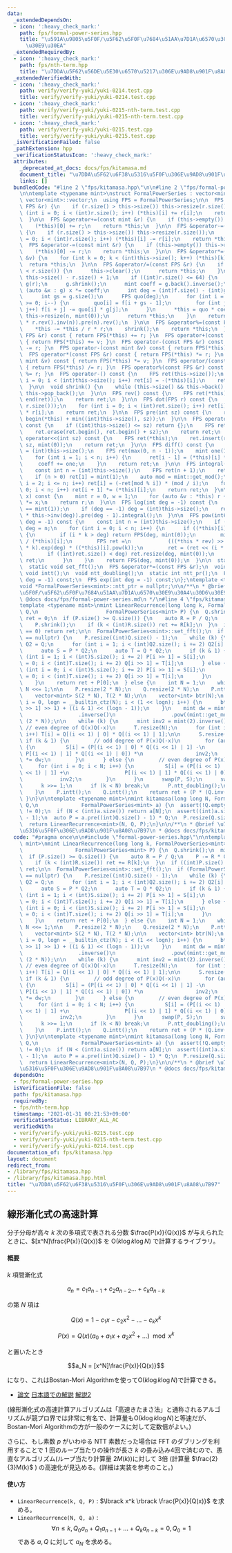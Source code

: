 ```yaml
---
data:
  _extendedDependsOn:
  - icon: ':heavy_check_mark:'
    path: fps/formal-power-series.hpp
    title: "\u591A\u9805\u5F0F/\u5F62\u5F0F\u7684\u51AA\u7D1A\u6570\u30E9\u30A4\u30D6\
      \u30E9\u30EA"
  _extendedRequiredBy:
  - icon: ':heavy_check_mark:'
    path: fps/nth-term.hpp
    title: "\u7DDA\u5F62\u56DE\u5E30\u6570\u5217\u306E\u9AD8\u901F\u8A08\u7B97(Berlekamp-Massey/Bostan-Mori)"
  _extendedVerifiedWith:
  - icon: ':heavy_check_mark:'
    path: verify/verify-yuki/yuki-0214.test.cpp
    title: verify/verify-yuki/yuki-0214.test.cpp
  - icon: ':heavy_check_mark:'
    path: verify/verify-yuki/yuki-0215-nth-term.test.cpp
    title: verify/verify-yuki/yuki-0215-nth-term.test.cpp
  - icon: ':heavy_check_mark:'
    path: verify/verify-yuki/yuki-0215.test.cpp
    title: verify/verify-yuki/yuki-0215.test.cpp
  _isVerificationFailed: false
  _pathExtension: hpp
  _verificationStatusIcon: ':heavy_check_mark:'
  attributes:
    _deprecated_at_docs: docs/fps/kitamasa.md
    document_title: "\u7DDA\u5F62\u6F38\u5316\u5F0F\u306E\u9AD8\u901F\u8A08\u7B97"
    links: []
  bundledCode: "#line 2 \"fps/kitamasa.hpp\"\n\n#line 2 \"fps/formal-power-series.hpp\"\
    \n\ntemplate <typename mint>\nstruct FormalPowerSeries : vector<mint> {\n  using\
    \ vector<mint>::vector;\n  using FPS = FormalPowerSeries;\n\n  FPS &operator+=(const\
    \ FPS &r) {\n    if (r.size() > this->size()) this->resize(r.size());\n    for\
    \ (int i = 0; i < (int)r.size(); i++) (*this)[i] += r[i];\n    return *this;\n\
    \  }\n\n  FPS &operator+=(const mint &r) {\n    if (this->empty()) this->resize(1);\n\
    \    (*this)[0] += r;\n    return *this;\n  }\n\n  FPS &operator-=(const FPS &r)\
    \ {\n    if (r.size() > this->size()) this->resize(r.size());\n    for (int i\
    \ = 0; i < (int)r.size(); i++) (*this)[i] -= r[i];\n    return *this;\n  }\n\n\
    \  FPS &operator-=(const mint &r) {\n    if (this->empty()) this->resize(1);\n\
    \    (*this)[0] -= r;\n    return *this;\n  }\n\n  FPS &operator*=(const mint\
    \ &v) {\n    for (int k = 0; k < (int)this->size(); k++) (*this)[k] *= v;\n  \
    \  return *this;\n  }\n\n  FPS &operator/=(const FPS &r) {\n    if (this->size()\
    \ < r.size()) {\n      this->clear();\n      return *this;\n    }\n    int n =\
    \ this->size() - r.size() + 1;\n    if ((int)r.size() <= 64) {\n      FPS f(*this),\
    \ g(r);\n      g.shrink();\n      mint coeff = g.back().inverse();\n      for\
    \ (auto &x : g) x *= coeff;\n      int deg = (int)f.size() - (int)g.size() + 1;\n\
    \      int gs = g.size();\n      FPS quo(deg);\n      for (int i = deg - 1; i\
    \ >= 0; i--) {\n        quo[i] = f[i + gs - 1];\n        for (int j = 0; j < gs;\
    \ j++) f[i + j] -= quo[i] * g[j];\n      }\n      *this = quo * coeff;\n     \
    \ this->resize(n, mint(0));\n      return *this;\n    }\n    return *this = ((*this).rev().pre(n)\
    \ * r.rev().inv(n)).pre(n).rev();\n  }\n\n  FPS &operator%=(const FPS &r) {\n\
    \    *this -= *this / r * r;\n    shrink();\n    return *this;\n  }\n\n  FPS operator+(const\
    \ FPS &r) const { return FPS(*this) += r; }\n  FPS operator+(const mint &v) const\
    \ { return FPS(*this) += v; }\n  FPS operator-(const FPS &r) const { return FPS(*this)\
    \ -= r; }\n  FPS operator-(const mint &v) const { return FPS(*this) -= v; }\n\
    \  FPS operator*(const FPS &r) const { return FPS(*this) *= r; }\n  FPS operator*(const\
    \ mint &v) const { return FPS(*this) *= v; }\n  FPS operator/(const FPS &r) const\
    \ { return FPS(*this) /= r; }\n  FPS operator%(const FPS &r) const { return FPS(*this)\
    \ %= r; }\n  FPS operator-() const {\n    FPS ret(this->size());\n    for (int\
    \ i = 0; i < (int)this->size(); i++) ret[i] = -(*this)[i];\n    return ret;\n\
    \  }\n\n  void shrink() {\n    while (this->size() && this->back() == mint(0))\
    \ this->pop_back();\n  }\n\n  FPS rev() const {\n    FPS ret(*this);\n    reverse(begin(ret),\
    \ end(ret));\n    return ret;\n  }\n\n  FPS dot(FPS r) const {\n    FPS ret(min(this->size(),\
    \ r.size()));\n    for (int i = 0; i < (int)ret.size(); i++) ret[i] = (*this)[i]\
    \ * r[i];\n    return ret;\n  }\n\n  FPS pre(int sz) const {\n    return FPS(begin(*this),\
    \ begin(*this) + min((int)this->size(), sz));\n  }\n\n  FPS operator>>(int sz)\
    \ const {\n    if ((int)this->size() <= sz) return {};\n    FPS ret(*this);\n\
    \    ret.erase(ret.begin(), ret.begin() + sz);\n    return ret;\n  }\n\n  FPS\
    \ operator<<(int sz) const {\n    FPS ret(*this);\n    ret.insert(ret.begin(),\
    \ sz, mint(0));\n    return ret;\n  }\n\n  FPS diff() const {\n    const int n\
    \ = (int)this->size();\n    FPS ret(max(0, n - 1));\n    mint one(1), coeff(1);\n\
    \    for (int i = 1; i < n; i++) {\n      ret[i - 1] = (*this)[i] * coeff;\n \
    \     coeff += one;\n    }\n    return ret;\n  }\n\n  FPS integral() const {\n\
    \    const int n = (int)this->size();\n    FPS ret(n + 1);\n    ret[0] = mint(0);\n\
    \    if (n > 0) ret[1] = mint(1);\n    auto mod = mint::get_mod();\n    for (int\
    \ i = 2; i <= n; i++) ret[i] = (-ret[mod % i]) * (mod / i);\n    for (int i =\
    \ 0; i < n; i++) ret[i + 1] *= (*this)[i];\n    return ret;\n  }\n\n  mint eval(mint\
    \ x) const {\n    mint r = 0, w = 1;\n    for (auto &v : *this) r += w * v, w\
    \ *= x;\n    return r;\n  }\n\n  FPS log(int deg = -1) const {\n    assert((*this)[0]\
    \ == mint(1));\n    if (deg == -1) deg = (int)this->size();\n    return (this->diff()\
    \ * this->inv(deg)).pre(deg - 1).integral();\n  }\n\n  FPS pow(int64_t k, int\
    \ deg = -1) const {\n    const int n = (int)this->size();\n    if (deg == -1)\
    \ deg = n;\n    for (int i = 0; i < n; i++) {\n      if ((*this)[i] != mint(0))\
    \ {\n        if (i * k > deg) return FPS(deg, mint(0));\n        mint rev = mint(1)\
    \ / (*this)[i];\n        FPS ret =\n            (((*this * rev) >> i).log(deg)\
    \ * k).exp(deg) * ((*this)[i].pow(k));\n        ret = (ret << (i * k)).pre(deg);\n\
    \        if ((int)ret.size() < deg) ret.resize(deg, mint(0));\n        return\
    \ ret;\n      }\n    }\n    return FPS(deg, mint(0));\n  }\n\n  static void *ntt_ptr;\n\
    \  static void set_fft();\n  FPS &operator*=(const FPS &r);\n  void ntt();\n \
    \ void intt();\n  void ntt_doubling();\n  static int ntt_pr();\n  FPS inv(int\
    \ deg = -1) const;\n  FPS exp(int deg = -1) const;\n};\ntemplate <typename mint>\n\
    void *FormalPowerSeries<mint>::ntt_ptr = nullptr;\n\n/**\n * @brief \u591A\u9805\
    \u5F0F/\u5F62\u5F0F\u7684\u51AA\u7D1A\u6570\u30E9\u30A4\u30D6\u30E9\u30EA\n *\
    \ @docs docs/fps/formal-power-series.md\n */\n#line 4 \"fps/kitamasa.hpp\"\n\n\
    template <typename mint>\nmint LinearRecurrence(long long k, FormalPowerSeries<mint>\
    \ Q,\n                      FormalPowerSeries<mint> P) {\n  Q.shrink();\n  mint\
    \ ret = 0;\n  if (P.size() >= Q.size()) {\n    auto R = P / Q;\n    P -= R * Q;\n\
    \    P.shrink();\n    if (k < (int)R.size()) ret += R[k];\n  }\n  if ((int)P.size()\
    \ == 0) return ret;\n\n  FormalPowerSeries<mint>::set_fft();\n  if (FormalPowerSeries<mint>::ntt_ptr\
    \ == nullptr) {\n    P.resize((int)Q.size() - 1);\n    while (k) {\n      auto\
    \ Q2 = Q;\n      for (int i = 1; i < (int)Q2.size(); i += 2) Q2[i] = -Q2[i];\n\
    \      auto S = P * Q2;\n      auto T = Q * Q2;\n      if (k & 1) {\n        for\
    \ (int i = 1; i < (int)S.size(); i += 2) P[i >> 1] = S[i];\n        for (int i\
    \ = 0; i < (int)T.size(); i += 2) Q[i >> 1] = T[i];\n      } else {\n        for\
    \ (int i = 0; i < (int)S.size(); i += 2) P[i >> 1] = S[i];\n        for (int i\
    \ = 0; i < (int)T.size(); i += 2) Q[i >> 1] = T[i];\n      }\n      k >>= 1;\n\
    \    }\n    return ret + P[0];\n  } else {\n    int N = 1;\n    while (N < (int)Q.size())\
    \ N <<= 1;\n\n    P.resize(2 * N);\n    Q.resize(2 * N);\n    P.ntt();\n    Q.ntt();\n\
    \    vector<mint> S(2 * N), T(2 * N);\n\n    vector<int> btr(N);\n    for (int\
    \ i = 0, logn = __builtin_ctz(N); i < (1 << logn); i++) {\n      btr[i] = (btr[i\
    \ >> 1] >> 1) + ((i & 1) << (logn - 1));\n    }\n    mint dw = mint(FormalPowerSeries<mint>::ntt_pr())\n\
    \                  .inverse()\n                  .pow((mint::get_mod() - 1) /\
    \ (2 * N));\n\n    while (k) {\n      mint inv2 = mint(2).inverse();\n\n     \
    \ // even degree of Q(x)Q(-x)\n      T.resize(N);\n      for (int i = 0; i < N;\
    \ i++) T[i] = Q[(i << 1) | 0] * Q[(i << 1) | 1];\n\n      S.resize(N);\n     \
    \ if (k & 1) {\n        // odd degree of P(x)Q(-x)\n        for (auto &i : btr)\
    \ {\n          S[i] = (P[(i << 1) | 0] * Q[(i << 1) | 1] -\n                 \
    \ P[(i << 1) | 1] * Q[(i << 1) | 0]) *\n                 inv2;\n          inv2\
    \ *= dw;\n        }\n      } else {\n        // even degree of P(x)Q(-x)\n   \
    \     for (int i = 0; i < N; i++) {\n          S[i] = (P[(i << 1) | 0] * Q[(i\
    \ << 1) | 1] +\n                  P[(i << 1) | 1] * Q[(i << 1) | 0]) *\n     \
    \            inv2;\n        }\n      }\n      swap(P, S);\n      swap(Q, T);\n\
    \      k >>= 1;\n      if (k < N) break;\n      P.ntt_doubling();\n      Q.ntt_doubling();\n\
    \    }\n    P.intt();\n    Q.intt();\n    return ret + (P * (Q.inv()))[k];\n \
    \ }\n}\n\ntemplate <typename mint>\nmint kitamasa(long long N, FormalPowerSeries<mint>\
    \ Q,\n              FormalPowerSeries<mint> a) {\n  assert(!Q.empty() && Q[0]\
    \ != 0);\n  if (N < (int)a.size()) return a[N];\n  assert((int)a.size() >= int(Q.size())\
    \ - 1);\n  auto P = a.pre((int)Q.size() - 1) * Q;\n  P.resize(Q.size() - 1);\n\
    \  return LinearRecurrence<mint>(N, Q, P);\n}\n\n/**\n * @brief \u7DDA\u5F62\u6F38\
    \u5316\u5F0F\u306E\u9AD8\u901F\u8A08\u7B97\n * @docs docs/fps/kitamasa.md\n */\n"
  code: "#pragma once\n\n#include \"formal-power-series.hpp\"\n\ntemplate <typename\
    \ mint>\nmint LinearRecurrence(long long k, FormalPowerSeries<mint> Q,\n     \
    \                 FormalPowerSeries<mint> P) {\n  Q.shrink();\n  mint ret = 0;\n\
    \  if (P.size() >= Q.size()) {\n    auto R = P / Q;\n    P -= R * Q;\n    P.shrink();\n\
    \    if (k < (int)R.size()) ret += R[k];\n  }\n  if ((int)P.size() == 0) return\
    \ ret;\n\n  FormalPowerSeries<mint>::set_fft();\n  if (FormalPowerSeries<mint>::ntt_ptr\
    \ == nullptr) {\n    P.resize((int)Q.size() - 1);\n    while (k) {\n      auto\
    \ Q2 = Q;\n      for (int i = 1; i < (int)Q2.size(); i += 2) Q2[i] = -Q2[i];\n\
    \      auto S = P * Q2;\n      auto T = Q * Q2;\n      if (k & 1) {\n        for\
    \ (int i = 1; i < (int)S.size(); i += 2) P[i >> 1] = S[i];\n        for (int i\
    \ = 0; i < (int)T.size(); i += 2) Q[i >> 1] = T[i];\n      } else {\n        for\
    \ (int i = 0; i < (int)S.size(); i += 2) P[i >> 1] = S[i];\n        for (int i\
    \ = 0; i < (int)T.size(); i += 2) Q[i >> 1] = T[i];\n      }\n      k >>= 1;\n\
    \    }\n    return ret + P[0];\n  } else {\n    int N = 1;\n    while (N < (int)Q.size())\
    \ N <<= 1;\n\n    P.resize(2 * N);\n    Q.resize(2 * N);\n    P.ntt();\n    Q.ntt();\n\
    \    vector<mint> S(2 * N), T(2 * N);\n\n    vector<int> btr(N);\n    for (int\
    \ i = 0, logn = __builtin_ctz(N); i < (1 << logn); i++) {\n      btr[i] = (btr[i\
    \ >> 1] >> 1) + ((i & 1) << (logn - 1));\n    }\n    mint dw = mint(FormalPowerSeries<mint>::ntt_pr())\n\
    \                  .inverse()\n                  .pow((mint::get_mod() - 1) /\
    \ (2 * N));\n\n    while (k) {\n      mint inv2 = mint(2).inverse();\n\n     \
    \ // even degree of Q(x)Q(-x)\n      T.resize(N);\n      for (int i = 0; i < N;\
    \ i++) T[i] = Q[(i << 1) | 0] * Q[(i << 1) | 1];\n\n      S.resize(N);\n     \
    \ if (k & 1) {\n        // odd degree of P(x)Q(-x)\n        for (auto &i : btr)\
    \ {\n          S[i] = (P[(i << 1) | 0] * Q[(i << 1) | 1] -\n                 \
    \ P[(i << 1) | 1] * Q[(i << 1) | 0]) *\n                 inv2;\n          inv2\
    \ *= dw;\n        }\n      } else {\n        // even degree of P(x)Q(-x)\n   \
    \     for (int i = 0; i < N; i++) {\n          S[i] = (P[(i << 1) | 0] * Q[(i\
    \ << 1) | 1] +\n                  P[(i << 1) | 1] * Q[(i << 1) | 0]) *\n     \
    \            inv2;\n        }\n      }\n      swap(P, S);\n      swap(Q, T);\n\
    \      k >>= 1;\n      if (k < N) break;\n      P.ntt_doubling();\n      Q.ntt_doubling();\n\
    \    }\n    P.intt();\n    Q.intt();\n    return ret + (P * (Q.inv()))[k];\n \
    \ }\n}\n\ntemplate <typename mint>\nmint kitamasa(long long N, FormalPowerSeries<mint>\
    \ Q,\n              FormalPowerSeries<mint> a) {\n  assert(!Q.empty() && Q[0]\
    \ != 0);\n  if (N < (int)a.size()) return a[N];\n  assert((int)a.size() >= int(Q.size())\
    \ - 1);\n  auto P = a.pre((int)Q.size() - 1) * Q;\n  P.resize(Q.size() - 1);\n\
    \  return LinearRecurrence<mint>(N, Q, P);\n}\n\n/**\n * @brief \u7DDA\u5F62\u6F38\
    \u5316\u5F0F\u306E\u9AD8\u901F\u8A08\u7B97\n * @docs docs/fps/kitamasa.md\n */\n"
  dependsOn:
  - fps/formal-power-series.hpp
  isVerificationFile: false
  path: fps/kitamasa.hpp
  requiredBy:
  - fps/nth-term.hpp
  timestamp: '2021-01-31 00:21:53+09:00'
  verificationStatus: LIBRARY_ALL_AC
  verifiedWith:
  - verify/verify-yuki/yuki-0215.test.cpp
  - verify/verify-yuki/yuki-0215-nth-term.test.cpp
  - verify/verify-yuki/yuki-0214.test.cpp
documentation_of: fps/kitamasa.hpp
layout: document
redirect_from:
- /library/fps/kitamasa.hpp
- /library/fps/kitamasa.hpp.html
title: "\u7DDA\u5F62\u6F38\u5316\u5F0F\u306E\u9AD8\u901F\u8A08\u7B97"
---
```

## 線形漸化式の高速計算

分子分母が高々 $k$ 次の多項式で表される分数 $\frac{P(x)}{Q(x)}$ が与えられたときに、$[x^N]\frac{P(x)}{Q(x)}$ を $\mathrm{O}(k \log k \log N)$ で計算するライブラリ。

#### 概要

$k$ 項間漸化式

$$a_n = c_1a_{n-1}+c_2a_{n-2} \ldots + c_ka_{n-k}$$

の第 $N$ 項は

$$Q(x)=1-c_1x-c_2x^2-\ldots -c_kx^k$$

$$P(x)=Q(x)(a_0+a_1x+a_2x^2+\ldots) \mod x^k$$

と置いたとき

$$a_N = [x^N]\frac{P(x)}{Q(x)}$$

になり、これはBostan-Mori Algorithmを使って$\mathrm{O}(k \log k \log N)$で計算できる。

- [論文](https://arxiv.org/abs/2008.08822) [日本語での解説](http://q.c.titech.ac.jp/docs/progs/polynomial_division.html) [解説2](https://qiita.com/ryuhe1/items/da5acbcce4ac1911f47a)

(線形漸化式の高速計算アルゴリズムは「高速きたまさ法」と通称されるアルゴリズムが競プロ界では非常に有名で、計算量も$\mathrm{O}(k \log k \log N)$と等速だが、Bostan-Mori Algorithmの方が一般のケースに対して定数倍がよい。)

さらに、もし素数 $p$ がいわゆる NTT 素数だった場合は FFT のダブリングを利用することで $1$ 回のループ当たりの操作が長さ $k$ の畳み込み4回で済むので、愚直なアルゴリズム(ループ当たり計算量 $2M(k)$)に対して $3$倍 (計算量 $\frac{2}{3}M(k)$ ) の高速化が見込める。(詳細は実装を参考のこと。)

#### 使い方

- `LinearRecurrence(k, Q, P)` : $\lbrack x^k \rbrack \frac{P(x)}{Q(x)}$ を求める。
- `LinearRecurrence(N, Q, a)` : $$\forall n \leq k, Q_0 a_{n} + Q_1 a_{n-1} + \dots + Q_{k} a_{n-k} = 0, Q_0 = 1$$ である $a, Q$ に対して $a_N$ を求める。

